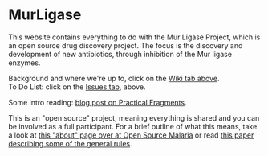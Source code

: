 # MurLigase
This website contains everything to do with the Mur Ligase Project, which is an open source drug discovery project. The focus is the discovery and development of new antibiotics, through inhibition of the Mur ligase enzymes.  

Background and where we're up to, click on the [Wiki tab above](https://github.com/opensourceantibiotics/murligase/wiki).  
To Do List: click on the [Issues tab](https://github.com/opensourceantibiotics/murligase/issues), above.

Some intro reading: [blog post on Practical Fragments](http://practicalfragments.blogspot.com/2019/04/help-develop-new-antibiotics-from.html).

This is an "open source" project, meaning everything is shared and you can be involved as a full participant. For a brief outline of what this means, take a look at [this "about" page over at Open Source Malaria](https://github.com/OpenSourceMalaria/About-StartHere-FAQ) or read [this paper describing some of the general rules](https://chemistry-europe.onlinelibrary.wiley.com/doi/full/10.1002/cmdc.201900565).
